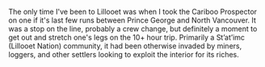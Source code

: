 The only time I've been to Lillooet was when I took the Cariboo Prospector on one if it's last few runs between Prince George and North Vancouver. It was a stop on the line, probably a crew change, but definitely a moment to get out and stretch one's legs on the 10+ hour trip. Primarily a Stʼatʼimc (Lillooet Nation) community, it had been otherwise invaded by miners, loggers, and other settlers looking to exploit the interior for its riches. 